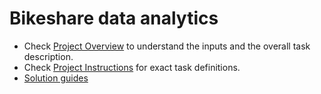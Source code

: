 # Bikeshare data analytics

- Check [Project Overview](./Project%20overview.md) to understand the inputs and the overall task description.
- Check [Project Instructions](./Project%20instructions.md) for exact task definitions.
- [Solution guides](./solutions/Task1.md)


